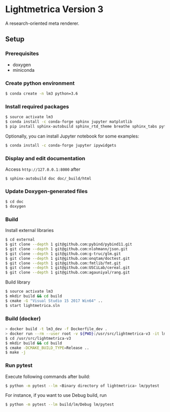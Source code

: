 Lightmetrica Version 3
====================

A research-oriented meta renderer.

## Setup

### Prerequisites

- doxygen
- miniconda

### Create python environment

```bash
$ conda create -n lm3 python=3.6
```

### Install required packages

```bash
$ source activate lm3
$ conda install -c conda-forge sphinx jupyter matplotlib
$ pip install sphinx-autobuild sphinx_rtd_theme breathe sphinx_tabs pytest tqdm
```

Optionally, you can install Jupyter notebook for some examples:

```bash
$ conda install -c conda-forge jupyter ipywidgets
```

### Display and edit documentation

Access `http://127.0.0.1:8000` after

```
$ sphinx-autobuild doc doc/_build/html
```

### Update Doxygen-generated files

```bash
$ cd doc
$ doxygen
```

### Build

Install external libraries

```bash
$ cd external
$ git clone --depth 1 git@github.com:pybind/pybind11.git
$ git clone --depth 1 git@github.com:nlohmann/json.git
$ git clone --depth 1 git@github.com:g-truc/glm.git
$ git clone --depth 1 git@github.com:onqtam/doctest.git
$ git clone --depth 1 git@github.com:fmtlib/fmt.git
$ git clone --depth 1 git@github.com:USCiLab/cereal.git
$ git clone --depth 1 git@github.com:agauniyal/rang.git
```

Build library

```bash
$ source activate lm3
$ mkdir build && cd build
$ cmake -G "Visual Studio 15 2017 Win64" ..
$ start lightmetrica.sln
```

### Build (docker)

```bash
> docker build -t lm3_dev -f Dockerfile_dev .
> docker run --rm --user root -v ${PWD}:/usr/src/lightmetrica-v3 -it lm3_dev /bin/bash
$ cd /usr/src/lightmetrica-v3
$ mkdir build && cd build
$ cmake -DCMAKE_BUILD_TYPE=Release ..
$ make -j
```

### Run pytest

Execute following commands after build:

```bash
$ python -m pytest --lm <Binary directory of lightmetrica> lm/pytest
```

For instance, if you want to use Debug build, run

```bash
$ python -m pytest --lm build/lm/Debug lm/pytest
```

